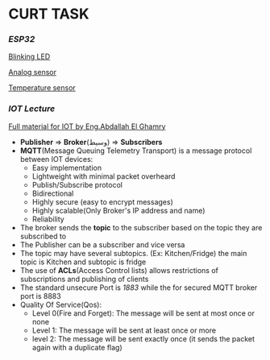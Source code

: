 # CURT TASK

### ***ESP32***

[Blinking LED](https://wokwi.com/projects/415787678070030337)

[Analog sensor](https://wokwi.com/projects/415789802821657601)

[Temperature sensor](https://wokwi.com/projects/415795486802385921)

### ***IOT Lecture***

[Full material for IOT by Eng.Abdallah El Ghamry](https://drive.google.com/drive/folders/1cBNP12njPfeEj3vqmLPByq5MJX7pzeyJ)

* **Publisher** => **Broker**(وسيط) => **Subscribers**
* **MQTT**(Message Queuing Telemetry Transport) is a message protocol between IOT devices:
  * Easy implementation
  * Lightweight with minimal packet overheard
  * Publish/Subscribe protocol
  * Bidirectional
  * Highly secure (easy to encrypt messages)
  * Highly scalable(Only Broker's IP address and name)
  * Reliability
* The broker sends the **topic** to the subscriber based on the topic they are subscribed to
* The Publisher can be a subscriber and vice versa
* The topic may have several subtopics. (Ex: Kitchen/Fridge) the main topic is Kitchen and subtopic is fridge
* The use of **ACLs**(Access Control lists) allows restrictions of subscriptions and publishing of clients
* The standard unsecure Port is *1883* while the for secured MQTT broker port is 8883
* Quality Of Service(Qos):
  * Level 0(Fire and Forget): The message will be sent at most once or none
  * Level 1: The message will be sent at least once or more
  * level 2: The message will be sent exactly once (it sends the packet again with a duplicate flag)
